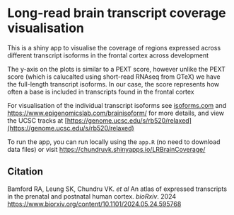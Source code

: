 # Long-read brain transcript coverage visualisation

This is a shiny app to visualise the coverage of regions expressed across different transcript isoforms in the frontal cortex across development

The y-axis on the plots is similar to a PEXT score, however unlike the PEXT score (which is calucalted using short-read RNAseq from GTeX) we have the full-length transcript isoforms. In our case, the score represents how often a base is included in transcripts found in the frontal cortex

For visualisation of the individual transcript isoforms see [isoforms.com](isoforms.com) and https://www.epigenomicslab.com/brainisoform/ for more details, and view the UCSC tracks at [https://genome.ucsc.edu/s/rb520/relaxed](https://genome.ucsc.edu/s/rb520/relaxed)

To run the app, you can run locally using the `app.R` (no need to download data files) or visit https://chundruvk.shinyapps.io/LRBrainCoverage/

## Citation

Bamford RA, Leung SK, Chundru VK. *et al* An atlas of expressed transcripts in the prenatal and postnatal human cortex. *bioRxiv*. 2024 https://www.biorxiv.org/content/10.1101/2024.05.24.595768
